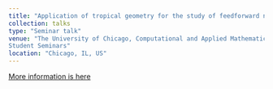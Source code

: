 ```yaml
---
title: "Application of tropical geometry for the study of feedforward neural networks"
collection: talks
type: "Seminar talk"
venue: "The University of Chicago, Computational and Applied Mathematics RTG 
Student Seminars"
location: "Chicago, IL, US"
---
```


[More information is here](https://cam.uchicago.edu/funding/rtg-studentseminars-spr18.shtml)